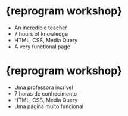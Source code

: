 # {reprogram workshop}

* An incredible teacher
* 7 hours of knowledge
* HTML, CSS, Media Query 
* A very functional page

# {reprogram workshop}

* Uma professora incrível 
* 7 horas de conhecimento
* HTML, CSS, Media Query 
* Uma página muito funcional
